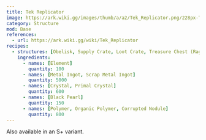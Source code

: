 ```yaml
---
title: Tek Replicator
image: https://ark.wiki.gg/images/thumb/a/a2/Tek_Replicator.png/228px-Tek_Replicator.png
category: Structure
mod: Base
references:
  - url: https://ark.wiki.gg/wiki/Tek_Replicator
recipes: 
  - structures: [Obelisk, Supply Crate, Loot Crate, Treasure Chest (Ragnarok)]
    ingredients: 
      - names: [Element]
        quantity: 100
      - names: [Metal Ingot, Scrap Metal Ingot]
        quantity: 5000
      - names: [Crystal, Primal Crystal]
        quantity: 600      
      - names: [Black Pearl]
        quantity: 150    
      - names: [Polymer, Organic Polymer, Corrupted Nodule]
        quantity: 800        
---
```


Also available in an S+ variant.